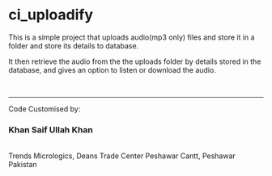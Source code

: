 # ci_uploadify
<p>This is a simple project that uploads audio(mp3 only) files and store it in a folder and store its details to database.<p/>
<p>It then retrieve the audio from the the uploads folder by details stored in the database, and gives an option to listen or download the audio.<p/>
<br/><hr>
Code Customised by:<br/>
<h3>Khan Saif Ullah Khan</h3>
<br/>
Trends Micrologics, Deans Trade Center Peshawar Cantt, Peshawar Pakistan
